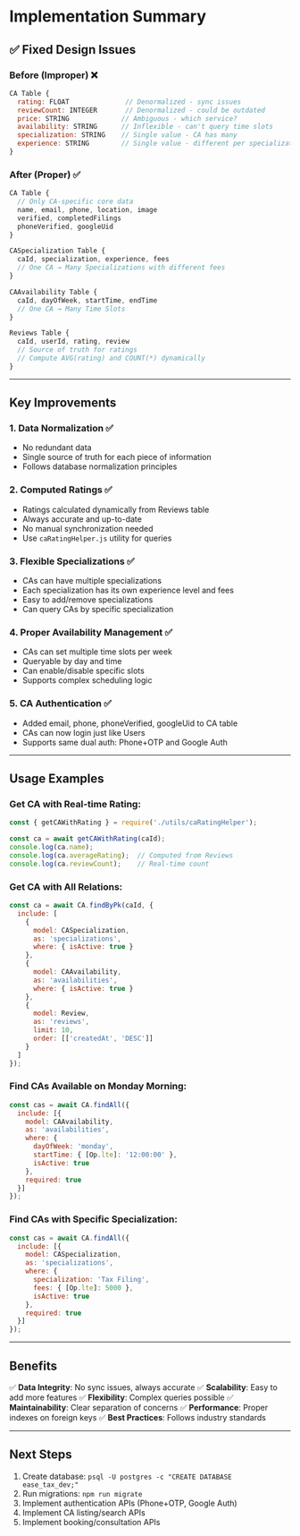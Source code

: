 # Implementation Summary

## ✅ Fixed Design Issues

### Before (Improper) ❌
```javascript
CA Table {
  rating: FLOAT              // Denormalized - sync issues
  reviewCount: INTEGER       // Denormalized - could be outdated
  price: STRING             // Ambiguous - which service?
  availability: STRING      // Inflexible - can't query time slots
  specialization: STRING    // Single value - CA has many
  experience: STRING        // Single value - different per specialization
}
```

### After (Proper) ✅
```javascript
CA Table {
  // Only CA-specific core data
  name, email, phone, location, image
  verified, completedFilings
  phoneVerified, googleUid
}

CASpecialization Table {
  caId, specialization, experience, fees
  // One CA → Many Specializations with different fees
}

CAAvailability Table {
  caId, dayOfWeek, startTime, endTime
  // One CA → Many Time Slots
}

Reviews Table {
  caId, userId, rating, review
  // Source of truth for ratings
  // Compute AVG(rating) and COUNT(*) dynamically
}
```

---

## Key Improvements

### 1. **Data Normalization** ✅
- No redundant data
- Single source of truth for each piece of information
- Follows database normalization principles

### 2. **Computed Ratings** ✅
- Ratings calculated dynamically from Reviews table
- Always accurate and up-to-date
- No manual synchronization needed
- Use `caRatingHelper.js` utility for queries

### 3. **Flexible Specializations** ✅
- CAs can have multiple specializations
- Each specialization has its own experience level and fees
- Easy to add/remove specializations
- Can query CAs by specific specialization

### 4. **Proper Availability Management** ✅
- CAs can set multiple time slots per week
- Queryable by day and time
- Can enable/disable specific slots
- Supports complex scheduling logic

### 5. **CA Authentication** ✅
- Added email, phone, phoneVerified, googleUid to CA table
- CAs can now login just like Users
- Supports same dual auth: Phone+OTP and Google Auth

---

## Usage Examples

### Get CA with Real-time Rating:
```javascript
const { getCAWithRating } = require('./utils/caRatingHelper');

const ca = await getCAWithRating(caId);
console.log(ca.name);
console.log(ca.averageRating);  // Computed from Reviews
console.log(ca.reviewCount);    // Real-time count
```

### Get CA with All Relations:
```javascript
const ca = await CA.findByPk(caId, {
  include: [
    { 
      model: CASpecialization, 
      as: 'specializations',
      where: { isActive: true }
    },
    { 
      model: CAAvailability, 
      as: 'availabilities',
      where: { isActive: true }
    },
    { 
      model: Review, 
      as: 'reviews',
      limit: 10,
      order: [['createdAt', 'DESC']]
    }
  ]
});
```

### Find CAs Available on Monday Morning:
```javascript
const cas = await CA.findAll({
  include: [{
    model: CAAvailability,
    as: 'availabilities',
    where: {
      dayOfWeek: 'monday',
      startTime: { [Op.lte]: '12:00:00' },
      isActive: true
    },
    required: true
  }]
});
```

### Find CAs with Specific Specialization:
```javascript
const cas = await CA.findAll({
  include: [{
    model: CASpecialization,
    as: 'specializations',
    where: {
      specialization: 'Tax Filing',
      fees: { [Op.lte]: 5000 },
      isActive: true
    },
    required: true
  }]
});
```

---

## Benefits

✅ **Data Integrity**: No sync issues, always accurate
✅ **Scalability**: Easy to add more features
✅ **Flexibility**: Complex queries possible
✅ **Maintainability**: Clear separation of concerns
✅ **Performance**: Proper indexes on foreign keys
✅ **Best Practices**: Follows industry standards

---

## Next Steps

1. Create database: `psql -U postgres -c "CREATE DATABASE ease_tax_dev;"`
2. Run migrations: `npm run migrate`
3. Implement authentication APIs (Phone+OTP, Google Auth)
4. Implement CA listing/search APIs
5. Implement booking/consultation APIs

